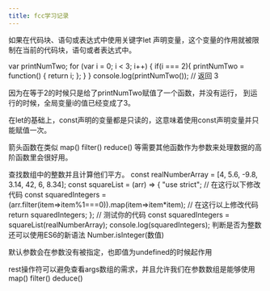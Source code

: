 ```yaml
---
title: fcc学习记录
---
```


如果在代码块、语句或表达式中使用关键字let 声明变量，这个变量的作用就被限制在当前的代码块，语句或者表达式中。

var printNumTwo;
for (var i = 0; i < 3; i++) {
  if(i === 2){
    printNumTwo = function() {
      return i;
    };
  }
}
console.log(printNumTwo());
// 返回 3

因为在等于2的时候只是给了printNumTwo赋值了一个函数，并没有运行，
到运行的时候，全局变量i的值已经变成了3。
 
在let的基础上，const声明的变量都是只读的，这意味着使用const声明变量并只能赋值一次。

箭头函数在类似 map()  filter() reduce() 等需要其他函数作为参数来处理数据的高阶函数里会很好用。

查找数组中的整数并且计算他们平方。
const realNumberArray = [4, 5.6, -9.8, 3.14, 42, 6, 8.34];
const squareList = (arr) => {
"use strict";
// 在这行以下修改代码
const squaredIntegers =(arr.filter(item=>item%1===0)).map(item=>item*item);
// 在这行以上修改代码
return squaredIntegers;
};
// 测试你的代码
const squaredIntegers = squareList(realNumberArray);
console.log(squaredIntegers);
判断是否为整数还可以使用ES6的新语法 Number.isInteger(数值)


默认参数会在参数没有被指定，也即值为undefined的时候起作用

rest操作符可以避免查看args数组的需求，并且允许我们在参数数组是能够使用map() filter() deduce()


